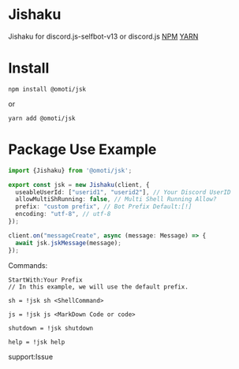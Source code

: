 # Jishaku
Jishaku for discord.js-selfbot-v13 or discord.js
[NPM](https://www.npmjs.com/package/@omoti/jsk)
[YARN](https://yarnpkg.com/package?q=%40omoti%2Fjsk&name=%40omoti%2Fjsk)

# Install

```
npm install @omoti/jsk
```
or 
```
yarn add @omoti/jsk
```

# Package Use Example

```typescript
import {Jishaku} from '@omoti/jsk';

export const jsk = new Jishaku(client, {
  useableUserId: ["userid1", "userid2"], // Your Discord UserID
  allowMultiShRunning: false, // Multi Shell Running Allow?
  prefix: "custom prefix", // Bot Prefix Default:[!]
  encoding: "utf-8", // utf-8 
});

client.on("messageCreate", async (message: Message) => {
  await jsk.jskMessage(message);
});
```

Commands:

```
StartWith:Your Prefix
// In this example, we will use the default prefix.

sh = !jsk sh <ShellCommand>

js = !jsk js <MarkDown Code or code>

shutdown = !jsk shutdown 

help = !jsk help

```
support:Issue
